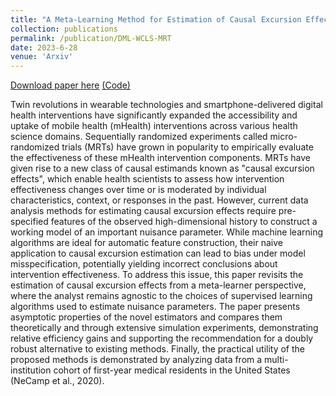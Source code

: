 ```yaml
---
title: "A Meta-Learning Method for Estimation of Causal Excursion Effects to Assess Time-Varying Moderation"
collection: publications
permalink: /publication/DML-WCLS-MRT
date: 2023-6-28
venue: 'Arxiv'
---
```



[Download paper here](https://arxiv.org/abs/2306.16297)    [(Code)](https://github.com/Herashi/DML-WCLS)


Twin revolutions in wearable technologies and smartphone-delivered digital health interventions have significantly expanded the accessibility and uptake of mobile health (mHealth) interventions across various health science domains. Sequentially randomized experiments called micro-randomized trials (MRTs) have grown in popularity to empirically evaluate the effectiveness of these mHealth intervention components. MRTs have given rise to a new class of causal estimands known as "causal excursion effects", which enable health scientists to assess how intervention effectiveness changes over time or is moderated by individual characteristics, context, or responses in the past. However, current data analysis methods for estimating causal excursion effects require pre-specified features of the observed high-dimensional history to construct a working model of an important nuisance parameter. While machine learning algorithms are ideal for automatic feature construction, their naive application to causal excursion estimation can lead to bias under model misspecification, potentially yielding incorrect conclusions about intervention effectiveness. To address this issue, this paper revisits the estimation of causal excursion effects from a meta-learner perspective, where the analyst remains agnostic to the choices of supervised learning algorithms used to estimate nuisance parameters. The paper presents asymptotic properties of the novel estimators and compares them theoretically and through extensive simulation experiments, demonstrating relative efficiency gains and supporting the recommendation for a doubly robust alternative to existing methods. Finally, the practical utility of the proposed methods is demonstrated by analyzing data from a multi-institution cohort of first-year medical residents in the United States (NeCamp et al., 2020).

